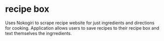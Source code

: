 # recipe box 

Uses Nokogiri to scrape recipe website for just ingredients and directions for cooking. Application allows users to save recipes to their recipe box and text themselves the ingrredients. 
